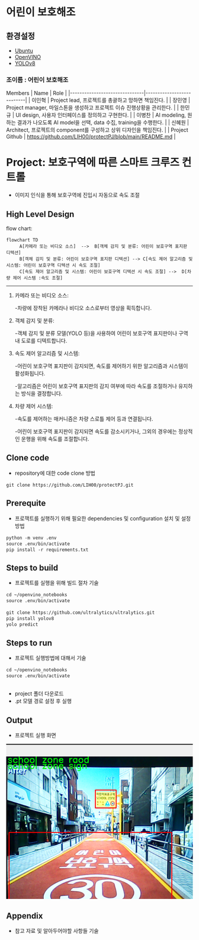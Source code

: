 # 어린이 보호해조

## 환경설정

* [Ubuntu](./doc/environment/ubuntu.md)
* [OpenVINO](./doc/environment/openvino.md)
* [YOLOv8](https://github.com/ultralytics/ultralytics/blob/main/README.md)

### 조이름 : 어린이 보호해조
Members
| Name           | Role |
|-------------------------------|---------------------------|
| 이인혁 | Project lead, 프로젝트를 총괄하고 망하면 책임진다. |
| 장민영 | Project manager, 마일스톤을 생성하고 프로젝트 이슈 진행상황을 관리한다. |
| 한민규 | UI design, 사용자 인터페이스를 정의하고 구현한다. |
| 이병찬 | AI modeling, 원하는 결과가 나오도록 AI model을 선택, data 수집, training을 수행한다. |
| 신혜원 | Architect, 프로젝트의 component를 구성하고 상위 디자인을 책임진다. |
| Project Github | https://github.com/LIH00/protectPJ/blob/main/README.md |

# Project: 보호구역에 따른 스마트 크루즈 컨트롤

* 이미지 인식을 통해 보호구역에 진입시 자동으로 속도 조절

  
  
## High Level Design

flow chart:

```mermaid
flowchart TD
     A[카메라 또는 비디오 소스]  -->  B[객체 감지 및 분류: 어린이 보호구역 표지판 디텍션]
     B[객체 감지 및 분류: 어린이 보호구역 표지판 디텍션] --> C[속도 제어 알고리즘 및 시스템: 어린이 보호구역 디텍션 시 속도 조절]
     C[속도 제어 알고리즘 및 시스템: 어린이 보호구역 디텍션 시 속도 조절] -->  D[차량 제어 시스템 :속도 조절]
```     
-------------------

1. 카메라 또는 비디오 소스:

 
     -차량에 장착된 카메라나 비디오 소스로부터 영상을 획득합니다.

   
2. 객체 감지 및 분류:

 
     -객체 감지 및 분류 모델(YOLO 등)을 사용하여 어린이 보호구역 표지판이나 구역 내 도로를 디텍트합니다.

   
3. 속도 제어 알고리즘 및 시스템:


     -어린이 보호구역 표지판이 감지되면, 속도를 제어하기 위한 알고리즘과 시스템이 활성화됩니다.
   
     -알고리즘은 어린이 보호구역 표지판의 감지 여부에 따라 속도를 조절하거나 유지하는 방식을 결정합니다.

  
4. 차량 제어 시스템:


     -속도를 제어하는 매커니즘은 차량 스로틀 제어 등과 연결됩니다.
   
     -어린이 보호구역 표지판이 감지되면 속도를 감소시키거나, 그외의 경우에는 정상적인 운행을 위해 속도를 조절합니다.
## Clone code

* repository에 대한 code clone 방법

```shell
git clone https://github.com/LIH00/protectPJ.git
```

## Prerequite

* 프로잭트를 실행하기 위해 필요한 dependencies 및 configuration 설치 및 설정 방법

```shell
python -m venv .env
source .env/bin/activate
pip install -r requirements.txt
```

## Steps to build

* 프로젝트를 실행을 위해 빌드 절차 기술

```shell
cd ~/openvino_notebooks
source .env/bin/activate

git clone https://github.com/ultralytics/ultralytics.git
pip install yolov8
yolo predict

```

## Steps to run

* 프로젝트 실행방법에 대해서 기술

```shell
cd ~/openvino_notebooks
source .env/bin/activate


```
* project 폴더 다운로드
* .pt 모델 경로 설정 후 실행

## Output

* 프로젝트 실행 화면    
  
![Alt text](sample.png)



## Appendix

* 참고 자료 및 알아두어야할 사항들 기술
